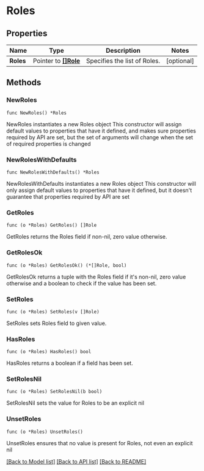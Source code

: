 # Roles

## Properties

Name | Type | Description | Notes
------------ | ------------- | ------------- | -------------
**Roles** | Pointer to [**[]Role**](Role.md) | Specifies the list of Roles. | [optional] 

## Methods

### NewRoles

`func NewRoles() *Roles`

NewRoles instantiates a new Roles object
This constructor will assign default values to properties that have it defined,
and makes sure properties required by API are set, but the set of arguments
will change when the set of required properties is changed

### NewRolesWithDefaults

`func NewRolesWithDefaults() *Roles`

NewRolesWithDefaults instantiates a new Roles object
This constructor will only assign default values to properties that have it defined,
but it doesn't guarantee that properties required by API are set

### GetRoles

`func (o *Roles) GetRoles() []Role`

GetRoles returns the Roles field if non-nil, zero value otherwise.

### GetRolesOk

`func (o *Roles) GetRolesOk() (*[]Role, bool)`

GetRolesOk returns a tuple with the Roles field if it's non-nil, zero value otherwise
and a boolean to check if the value has been set.

### SetRoles

`func (o *Roles) SetRoles(v []Role)`

SetRoles sets Roles field to given value.

### HasRoles

`func (o *Roles) HasRoles() bool`

HasRoles returns a boolean if a field has been set.

### SetRolesNil

`func (o *Roles) SetRolesNil(b bool)`

 SetRolesNil sets the value for Roles to be an explicit nil

### UnsetRoles
`func (o *Roles) UnsetRoles()`

UnsetRoles ensures that no value is present for Roles, not even an explicit nil

[[Back to Model list]](../README.md#documentation-for-models) [[Back to API list]](../README.md#documentation-for-api-endpoints) [[Back to README]](../README.md)


